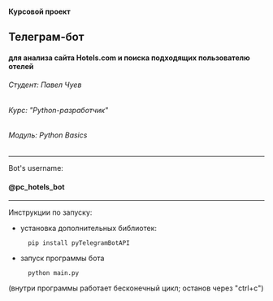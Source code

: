 #### Курсовой проект
## Телеграм-бот
#### для анализа сайта Hotels.com и поиска подходящих пользователю отелей

###### Студент: _Павел Чуев_
###### Курс: _"Python-разработчик"_
###### Модуль: _Python Basics_

---
Bot's username:

#### @pc_hotels_bot

---
Инструкции по запуску:
- установка дополнительных библиотек:  

        pip install pyTelegramBotAPI

- запуск программы бота  

        python main.py

(внутри программы работает бесконечный цикл; останов через "ctrl+c")






